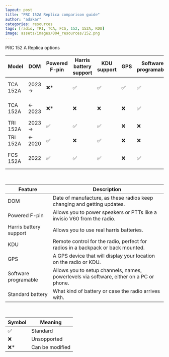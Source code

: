 ```yaml
---
layout: post
title: "PRC 152A Replica comparison guide"
author: "adakar"
categories: resources
tags: [radio, TRI, TCA, FCS, 152, 152A, KDU]
image: assets/images/004_resources/152.png
---
```

PRC 152 A Replica options

| Model    | DOM     | Powered F-pin | Harris battery support | KDU support | GPS | Software programable | Standard battery |
| -------- | ------- | ------------- | ---------------------- | ----------- | --- | -------------------- | ---------------- |
| TCA 152A | 2023 -> | ❌\*          | ✅                     | ✅          | ✅  | ✅                   | 4x 18650 in case |
| TCA 152A | <- 2023 | ❌\*          | ❌                     | ❌          | ❌  | ✅                   | 4x 18650 in case |
| TRI 152A | 2023 -> | ✅            | ✅                     | ✅          | ❌  | ❌                   | Lithium battery  |
| TRI 152A | <- 2020 | ✅            | ❌                     | ✅          | ❌  | ❌                   | Lithium battery  |
| FCS 152A | 2022    | ✅            | ✅                     | ✅          | ❌  | ✅                   | 4x 18650 in case |

 <br/>
 
| Feature                   | Description                                                                               |
|---                        |---                                                                                        |
| DOM                       | Date of manufacture, as these radios keep changing and getting updates.                   |
| Powered F-pin             | Allows you to power speakers or PTTs like a invisio V60 from the radio.                   |
| Harris battery support    | Allows you to use real harris batteries.                                                  |
| KDU                       | Remote control for the radio, perfect for radios in a backpack or back mounted.           |
| GPS                       | A GPS device that will display your location on the radio or KDU.                         | 
| Software programable      | Allows you to setup channels, names, powerlevels via software, either on a PC or phone.   |
| Standard battery          | What kind of battery or case the radio arrives with.                                      |

 <br/>
 
| Symbol | Meaning                  |
|---    |---                        |
| ✅ | Standard                  |
| ❌ | Unsopported               |
| ❌\*    | Can be modified           |


